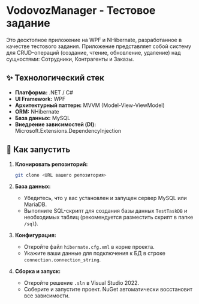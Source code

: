 # VodovozManager - Тестовое задание

Это десктопное приложение на WPF и NHibernate, разработанное в качестве тестового задания. Приложение представляет собой систему для CRUD-операций (создание, чтение, обновление, удаление) над сущностями: Сотрудники, Контрагенты и Заказы.

## ✨ Технологический стек

* **Платформа:** .NET / C#
* **UI Framework:** WPF
* **Архитектурный паттерн:** MVVM (Model-View-ViewModel)
* **ORM:** NHibernate
* **База данных:** MySQL
* **Внедрение зависимостей (DI):** Microsoft.Extensions.DependencyInjection

## 🚀 Как запустить

1.  **Клонировать репозиторий:**
    ```bash
    git clone <URL вашего репозитория>
    ```

2.  **База данных:**
    * Убедитесь, что у вас установлен и запущен сервер MySQL или MariaDB.
    * Выполните SQL-скрипт для создания базы данных `TestTaskDB` и необходимых таблиц (рекомендуется разместить скрипт в папке `/sql`).

3.  **Конфигурация:**
    * Откройте файл `hibernate.cfg.xml` в корне проекта.
    * Укажите ваши данные для подключения к БД в строке `connection.connection_string`.

4.  **Сборка и запуск:**
    * Откройте решение `.sln` в Visual Studio 2022.
    * Соберите и запустите проект. NuGet автоматически восстановит все зависимости.
